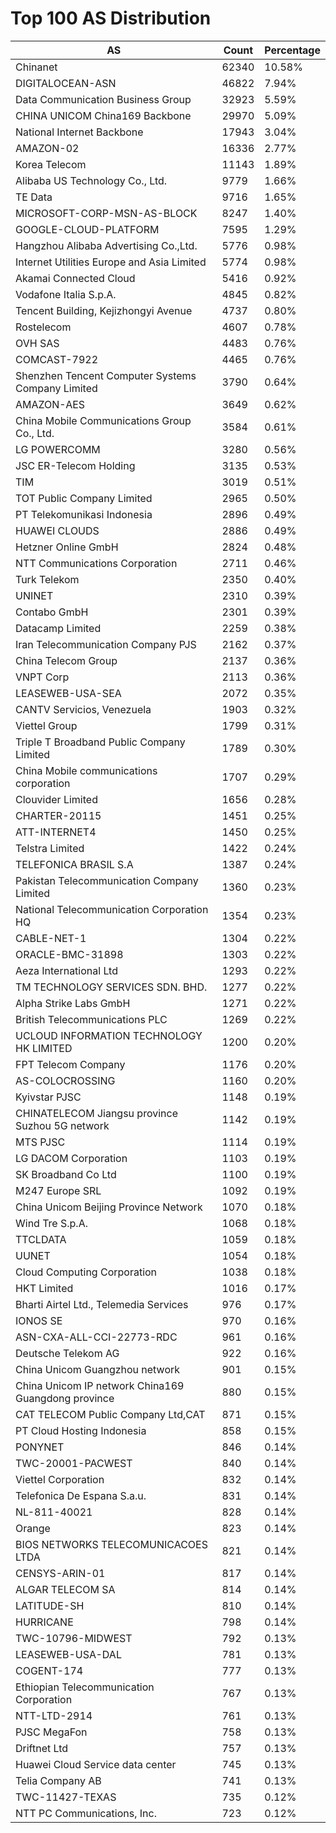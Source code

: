# Top 100 AS Distribution
| AS | Count | Percentage |
|----|----|----|
| Chinanet | 62340 | 10.58% |
| DIGITALOCEAN-ASN | 46822 | 7.94% |
| Data Communication Business Group | 32923 | 5.59% |
| CHINA UNICOM China169 Backbone | 29970 | 5.09% |
| National Internet Backbone | 17943 | 3.04% |
| AMAZON-02 | 16336 | 2.77% |
| Korea Telecom | 11143 | 1.89% |
| Alibaba US Technology Co., Ltd. | 9779 | 1.66% |
| TE Data | 9716 | 1.65% |
| MICROSOFT-CORP-MSN-AS-BLOCK | 8247 | 1.40% |
| GOOGLE-CLOUD-PLATFORM | 7595 | 1.29% |
| Hangzhou Alibaba Advertising Co.,Ltd. | 5776 | 0.98% |
| Internet Utilities Europe and Asia Limited | 5774 | 0.98% |
| Akamai Connected Cloud | 5416 | 0.92% |
| Vodafone Italia S.p.A. | 4845 | 0.82% |
| Tencent Building, Kejizhongyi Avenue | 4737 | 0.80% |
| Rostelecom | 4607 | 0.78% |
| OVH SAS | 4483 | 0.76% |
| COMCAST-7922 | 4465 | 0.76% |
| Shenzhen Tencent Computer Systems Company Limited | 3790 | 0.64% |
| AMAZON-AES | 3649 | 0.62% |
| China Mobile Communications Group Co., Ltd. | 3584 | 0.61% |
| LG POWERCOMM | 3280 | 0.56% |
| JSC ER-Telecom Holding | 3135 | 0.53% |
| TIM | 3019 | 0.51% |
| TOT Public Company Limited | 2965 | 0.50% |
| PT Telekomunikasi Indonesia | 2896 | 0.49% |
| HUAWEI CLOUDS | 2886 | 0.49% |
| Hetzner Online GmbH | 2824 | 0.48% |
| NTT Communications Corporation | 2711 | 0.46% |
| Turk Telekom | 2350 | 0.40% |
| UNINET | 2310 | 0.39% |
| Contabo GmbH | 2301 | 0.39% |
| Datacamp Limited | 2259 | 0.38% |
| Iran Telecommunication Company PJS | 2162 | 0.37% |
| China Telecom Group | 2137 | 0.36% |
| VNPT Corp | 2113 | 0.36% |
| LEASEWEB-USA-SEA | 2072 | 0.35% |
| CANTV Servicios, Venezuela | 1903 | 0.32% |
| Viettel Group | 1799 | 0.31% |
| Triple T Broadband Public Company Limited | 1789 | 0.30% |
| China Mobile communications corporation | 1707 | 0.29% |
| Clouvider Limited | 1656 | 0.28% |
| CHARTER-20115 | 1451 | 0.25% |
| ATT-INTERNET4 | 1450 | 0.25% |
| Telstra Limited | 1422 | 0.24% |
| TELEFONICA BRASIL S.A | 1387 | 0.24% |
| Pakistan Telecommunication Company Limited | 1360 | 0.23% |
| National Telecommunication Corporation HQ | 1354 | 0.23% |
| CABLE-NET-1 | 1304 | 0.22% |
| ORACLE-BMC-31898 | 1303 | 0.22% |
| Aeza International Ltd | 1293 | 0.22% |
| TM TECHNOLOGY SERVICES SDN. BHD. | 1277 | 0.22% |
| Alpha Strike Labs GmbH | 1271 | 0.22% |
| British Telecommunications PLC | 1269 | 0.22% |
| UCLOUD INFORMATION TECHNOLOGY HK LIMITED | 1200 | 0.20% |
| FPT Telecom Company | 1176 | 0.20% |
| AS-COLOCROSSING | 1160 | 0.20% |
| Kyivstar PJSC | 1148 | 0.19% |
| CHINATELECOM Jiangsu province Suzhou 5G network | 1142 | 0.19% |
| MTS PJSC | 1114 | 0.19% |
| LG DACOM Corporation | 1103 | 0.19% |
| SK Broadband Co Ltd | 1100 | 0.19% |
| M247 Europe SRL | 1092 | 0.19% |
| China Unicom Beijing Province Network | 1070 | 0.18% |
| Wind Tre S.p.A. | 1068 | 0.18% |
| TTCLDATA | 1059 | 0.18% |
| UUNET | 1054 | 0.18% |
| Cloud Computing Corporation | 1038 | 0.18% |
| HKT Limited | 1016 | 0.17% |
| Bharti Airtel Ltd., Telemedia Services | 976 | 0.17% |
| IONOS SE | 970 | 0.16% |
| ASN-CXA-ALL-CCI-22773-RDC | 961 | 0.16% |
| Deutsche Telekom AG | 922 | 0.16% |
| China Unicom Guangzhou network | 901 | 0.15% |
| China Unicom IP network China169 Guangdong province | 880 | 0.15% |
| CAT TELECOM Public Company Ltd,CAT | 871 | 0.15% |
| PT Cloud Hosting Indonesia | 858 | 0.15% |
| PONYNET | 846 | 0.14% |
| TWC-20001-PACWEST | 840 | 0.14% |
| Viettel Corporation | 832 | 0.14% |
| Telefonica De Espana S.a.u. | 831 | 0.14% |
| NL-811-40021 | 828 | 0.14% |
| Orange | 823 | 0.14% |
| BIOS NETWORKS TELECOMUNICACOES LTDA | 821 | 0.14% |
| CENSYS-ARIN-01 | 817 | 0.14% |
| ALGAR TELECOM SA | 814 | 0.14% |
| LATITUDE-SH | 810 | 0.14% |
| HURRICANE | 798 | 0.14% |
| TWC-10796-MIDWEST | 792 | 0.13% |
| LEASEWEB-USA-DAL | 781 | 0.13% |
| COGENT-174 | 777 | 0.13% |
| Ethiopian Telecommunication Corporation | 767 | 0.13% |
| NTT-LTD-2914 | 761 | 0.13% |
| PJSC MegaFon | 758 | 0.13% |
| Driftnet Ltd | 757 | 0.13% |
| Huawei Cloud Service data center | 745 | 0.13% |
| Telia Company AB | 741 | 0.13% |
| TWC-11427-TEXAS | 735 | 0.12% |
| NTT PC Communications, Inc. | 723 | 0.12% |
